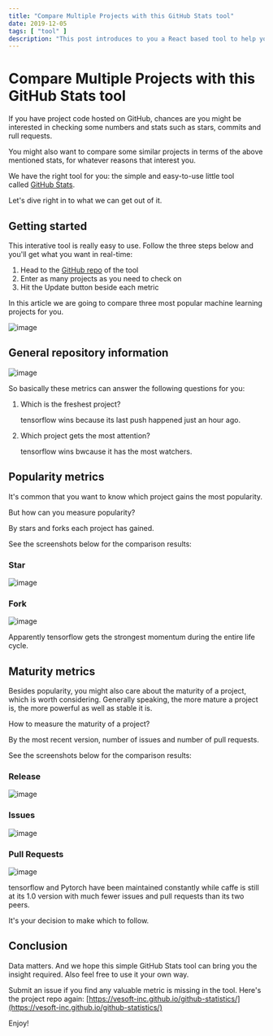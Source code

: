 ```yaml
---
title: "Compare Multiple Projects with this GitHub Stats tool"
date: 2019-12-05
tags: [ "tool" ]
description: "This post introduces to you a React based tool to help you get the stats of GitHub metrics like stars, forks, commits, etc. so that you can make an informed decision which project to follow."
---
```


# Compare Multiple Projects with this GitHub Stats tool

If you have project code hosted on GitHub, chances are you might be interested in checking some numbers and stats such as stars, commits and rull requests.

You might also want to compare some similar projects in terms of the above mentioned stats, for whatever reasons that interest you.

We have the right tool for you: the simple and easy-to-use little tool called [GitHub Stats](https://vesoft-inc.github.io/github-statistics/).

Let's dive right in to what we can get out of it.

## Getting started
This interative tool is really easy to use. Follow the three steps below and you'll get what you want in real-time:

1. Head to the [GitHub repo](https://vesoft-inc.github.io/github-statistics/) of the tool
1. Enter as many projects as you need to check on
1. Hit the Update button beside each metric

In this article we are going to compare three most popular machine learning projects for you.  

![image](https://user-images.githubusercontent.com/38887077/75141197-69e44800-572b-11ea-9dc5-308c7ed70dde.png)

## General repository information 

![image](https://user-images.githubusercontent.com/38887077/75141248-87191680-572b-11ea-882f-31ab726ee7af.png)

So basically these metrics can answer the following questions for you:

1. Which is the freshest project?

      tensorflow wins because its last push happened just an hour ago.

2. Which project gets the most attention?

      tensorflow wins bwcause it has the most watchers.

## Popularity metrics
It's common that you want to know which project gains the most popularity. 

But how can you measure popularity?

By stars and forks each project has gained.

See the screenshots below for the comparison results:

### Star

![image](https://user-images.githubusercontent.com/38887077/75141279-95ffc900-572b-11ea-8476-41b51d52fe7c.png)

### Fork

![image](https://user-images.githubusercontent.com/38887077/75141281-98622300-572b-11ea-8ce2-37967ad6c6ac.png)

Apparently tensorflow gets the strongest momentum during the entire life cycle.

## Maturity metrics
Besides popularity, you might also care about the maturity of a project, which is worth considering. Generally speaking, the more mature a project is, the more powerful as well as stable it is.

How to measure the maturity of a project?

By the most recent version, number of issues and number of pull requests.

See the screenshots below for the comparison results:

### Release
![image](https://user-images.githubusercontent.com/38887077/75141348-b7f94b80-572b-11ea-81f2-8658ab9ecbc7.png)

### Issues
![image](https://user-images.githubusercontent.com/38887077/75141395-ce9fa280-572b-11ea-92fe-9f0980f51414.png)

### Pull Requests
![image](https://user-images.githubusercontent.com/38887077/75141426-da8b6480-572b-11ea-8c4f-b32478af217a.png)


tensorflow and Pytorch have been maintained constantly while caffe is still at its 1.0 version with much fewer issues and pull requests than its two peers.

It's your decision to make which to follow.

## Conclusion
Data matters. And we hope this simple GitHub Stats tool can bring you the insight required. Also feel free to use it your own way.

Submit an issue if you find any valuable metric is missing in the tool. Here's the project repo again: [https://vesoft-inc.github.io/github-statistics/](https://vesoft-inc.github.io/github-statistics/)

Enjoy!
